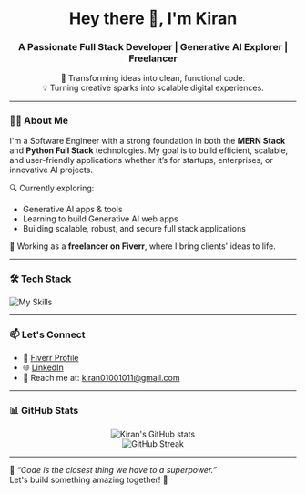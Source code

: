 <h1 align="center">Hey there 👋, I'm Kiran</h1>
<h3 align="center">A Passionate Full Stack Developer | Generative AI Explorer | Freelancer</h3>

<p align="center">
  🚀 Transforming ideas into clean, functional code.<br>
  💡 Turning creative sparks into scalable digital experiences.
</p>

---

### 👨‍💻 About Me

I'm a Software Engineer with a strong foundation in both the **MERN Stack** and **Python Full Stack** technologies. My goal is to build efficient, scalable, and user-friendly applications whether it’s for startups, enterprises, or innovative AI projects.

🔍 Currently exploring:
- Generative AI apps & tools  
- Learning to build Generative AI web apps 
- Building scalable, robust, and secure full stack applications

💼 Working as a **freelancer on Fiverr**, where I bring clients' ideas to life.

---

### 🛠️ Tech Stack
<!-- Frontend -->
![My Skills](https://skillicons.dev/icons?i=js,ts,react,next,redux,tailwind,html,css,jest,figma,threejs,nodejs,expressjs,mongodb,postgresql,mysql,python,django,flask,fastapi,firebase,java,git,github,ubuntu,linux,docker,kubernetes,vercel,netlify,)

---

### 📫 Let's Connect

- 💼 [Fiverr Profile](https://www.fiverr.com/) <!-- Replace with your actual Fiverr link -->  
- 🌐 [LinkedIn](https://www.linkedin.com/in/kiran-software-engineer/) <!-- Replace with your actual LinkedIn link -->  
- 📩 Reach me at: kiran01001011@gmail.com

---

### 📊 GitHub Stats

<p align="center">
  <img src="https://github-readme-stats.vercel.app/api?username=yourusername&show_icons=true&theme=radical" alt="Kiran's GitHub stats" />
  <br/>
  <img src="https://github-readme-streak-stats.herokuapp.com?user=yourusername&theme=radical" alt="GitHub Streak" />
</p>

---

🌱 *“Code is the closest thing we have to a superpower.”*  
Let's build something amazing together! 🚀

<!---
kiranreigns/kiranreigns is a ✨ special ✨ repository because its `README.md` (this file) appears on your GitHub profile.
You can click the Preview link to take a look at your changes.
--->

